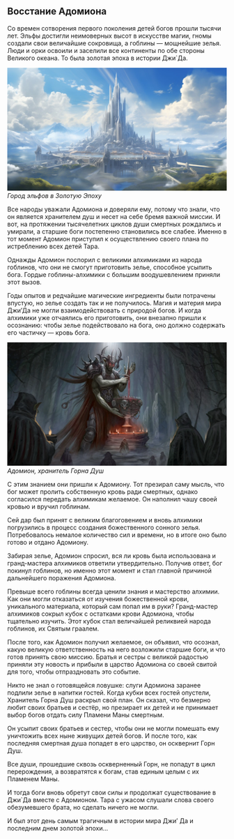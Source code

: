 ## Восстание Адомиона

Со времен сотворения первого поколения детей богов прошли тысячи лет. Эльфы достигли неимоверных высот в искусстве магии, гномы создали свои величайшие сокровища, а гоблины — мощнейшие зелья. Люди и орки освоили и заселили все континенты по обе стороны Великого океана. То была золотая эпоха в истории Джи`Да.

![](images/4cityelfs.2x.jpg)
*Город эльфов в Золотую Эпоху*

Все народы уважали Адомиона и доверяли ему, потому что знали, что он является хранителем душ и несет на себе бремя важной миссии. И вот, на протяжении тысячелетних циклов души смертных рождались и умирали, а старшие боги постепенно становились все слабее. Именно в тот момент Адомион приступил к осуществлению своего плана по истреблению всех детей Тара.

Однажды Адомион поспорил с великими алхимиками из народа гоблинов, что они не смогут приготовить зелье, способное усыпить бога. Гордые гоблины-алхимики с большим воодушевлением приняли этот вызов.

Годы опытов и редчайшие магические ингредиенты были потрачены впустую, но зелье создать так и не получилось. Магия и материя мира Джи’Да не могли взаимодействовать с природой богов. И когда алхимики уже отчаялись его приготовить, они внезапно пришли к осознанию: чтобы зелье подействовало на бога, оно должно содержать его частичку — кровь бога.

![](images/5adomion.2x.png)
*Адомион, хранитель Горна Душ*

С этим знанием они пришли к Адомиону. Тот презирал саму мысль, что бог может пролить собственную кровь ради смертных, однако согласился передать алхимикам желаемое. Он наполнил чашу своей кровью и вручил гоблинам.

Сей дар был принят с великим благоговением и вновь алхимики погрузились в процесс создания божественного сонного зелья. Потребовалось немалое количество сил и времени, но в итоге оно было готово и отдано Адомиону.

Забирая зелье, Адомион спросил, вся ли кровь была использована и гранд-мастера алхимиков ответили утвердительно. Получив ответ, бог покинул гоблинов, но именно этот момент и стал главной причиной дальнейшего поражения Адомиона.

Превыше всего гоблины всегда ценили знания и мастерство алхимии. Как они могли отказаться от изучения божественной крови, уникального материала, который сам попал им в руки? Гранд-мастер алхимиков сокрыл кубок с остатками крови Адомиона, чтобы тщательно изучить. Этот кубок стал величайшей реликвией народа гоблинов, их Святым граалем.

После того, как Адомион получил желаемое, он объявил, что осознал, какую великую ответственность на него возложили старшие боги, и что готов принять свою миссию. Братья и сестры с великой радостью приняли эту новость и прибыли в царство Адомиона со своей свитой для того, чтобы отпраздновать это событие.

Никто не знал о готовящейся ловушке: слуги Адомиона заранее подлили зелье в напитки гостей. Когда кубки всех гостей опустели, Хранитель Горна Душ раскрыл свой план. Он сказал, что безмерно любит своих братьев и сестёр, но презирает их детей и не принимает выбор богов отдать силу Пламени Маны смертным.

Он усыпит своих братьев и сестер, чтобы они не могли помешать ему уничтожить всех ныне живущих детей богов. И после того, как последняя смертная душа попадет в его царство, он осквернит Горн Душ.

Все души, прошедшие сквозь оскверненный Горн, не попадут в цикл перерождения, а возвратятся к богам, став единым целым с их Пламенем Маны.

И тогда боги вновь обретут свои силы и продолжат существование в Джи`Да вместе с Адомионом. Тара с ужасом слушали слова своего обезумевшего брата, но сделать ничего не могли.

И был этот день самым трагичным в истории мира Джи’ Да и последним днем золотой эпохи…